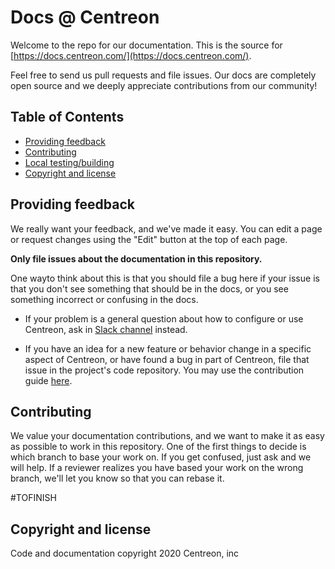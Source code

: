 # Docs @ Centreon
Welcome to the repo for our documentation. This is the source for	
[https://docs.centreon.com/](https://docs.centreon.com/).	

Feel free to send us pull requests and file issues. Our docs are completely	
open source and we deeply appreciate contributions from our community!

## Table of Contents

- [Providing feedback](#providing-feedback)
- [Contributing](#contributing)
- [Local testing/building](#contributing)
- [Copyright and license](#copyright-and-license)

## Providing feedback

We really want your feedback, and we've made it easy. You can edit a page or
request changes using the "Edit" button at the top of each page.

**Only file issues about the documentation in this repository.** 

One wayto think about this is that you should file a bug here if your issue is that you
don't see something that should be in the docs, or you see something incorrect
or confusing in the docs.

- If your problem is a general question about how to configure or use Centreon,
  ask in [Slack channel](https://centreon.github.io/register-slack/) instead.

- If you have an idea for a new feature or behavior change in a specific aspect
  of Centreon, or have found a bug in part of Centreon, file that issue in
  the project's code repository. You may use the contribution guide [here](https://github.com/centreon/centreon/blob/master/CONTRIBUTING.md).

## Contributing

We value your documentation contributions, and we want to make it as easy
as possible to work in this repository. One of the first things to decide is
which branch to base your work on. If you get confused, just ask and we will
help. If a reviewer realizes you have based your work on the wrong branch, we'll
let you know so that you can rebase it.

#TOFINISH

## Copyright and license

Code and documentation copyright 2020 Centreon, inc
